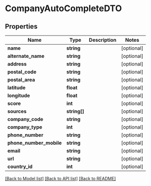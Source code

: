 # CompanyAutoCompleteDTO

## Properties
Name | Type | Description | Notes
------------ | ------------- | ------------- | -------------
**name** | **string** |  | [optional] 
**alternate_name** | **string** |  | [optional] 
**address** | **string** |  | [optional] 
**postal_code** | **string** |  | [optional] 
**postal_area** | **string** |  | [optional] 
**latitude** | **float** |  | [optional] 
**longitude** | **float** |  | [optional] 
**score** | **int** |  | [optional] 
**sources** | **string[]** |  | [optional] 
**company_code** | **string** |  | [optional] 
**company_type** | **int** |  | [optional] 
**phone_number** | **string** |  | [optional] 
**phone_number_mobile** | **string** |  | [optional] 
**email** | **string** |  | [optional] 
**url** | **string** |  | [optional] 
**country_id** | **int** |  | [optional] 

[[Back to Model list]](../../README.md#documentation-for-models) [[Back to API list]](../../README.md#documentation-for-api-endpoints) [[Back to README]](../../README.md)

